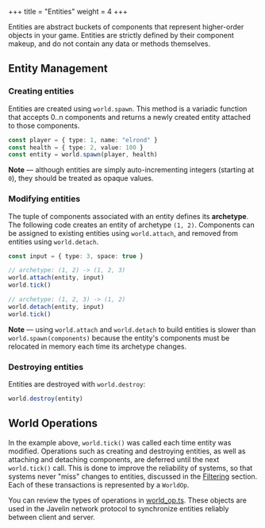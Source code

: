 +++
title = "Entities"
weight = 4
+++

Entities are abstract buckets of components that represent higher-order objects in your game. Entities are strictly defined by their component makeup, and do not contain any data or methods themselves.

## Entity Management

### Creating entities

Entities are created using `world.spawn`. This method is a variadic function that accepts 0..n components and returns a newly created entity attached to those components.

```typescript
const player = { type: 1, name: "elrond" }
const health = { type: 2, value: 100 }
const entity = world.spawn(player, health)
```

<aside>
  <p>
    <strong>Note</strong> — although entities are simply auto-incrementing integers (starting at <code>0</code>), they should be treated as opaque values.
  </p>
</aside>

### Modifying entities

The tuple of components associated with an entity defines its **archetype**. The following code creates an entity of archetype `(1, 2)`. Components can be assigned to existing entities using `world.attach`, and removed from entities using `world.detach`.

```typescript
const input = { type: 3, space: true }

// archetype: (1, 2) -> (1, 2, 3)
world.attach(entity, input)
world.tick()

// archetype: (1, 2, 3) -> (1, 2)
world.detach(entity, input)
world.tick()
```

<aside>
  <p>
    <strong>Note</strong> — using <code>world.attach</code> and <code>world.detach</code> to build entities is slower than <code>world.spawn(components)</code> because the entity's components must be relocated in memory each time its archetype changes.
  </p>
</aside>

### Destroying entities

Entities are destroyed with `world.destroy`:

```typescript
world.destroy(entity)
```

## World Operations

In the example above, `world.tick()` was called each time entity was modified. Operations such as creating and destroying entities, as well as attaching and detaching components, are deferred until the next `world.tick()` call. This is done to improve the reliability of systems, so that systems never "miss" changes to entities, discussed in the [Filtering](/ecs/filtering) section. Each of these transactions is represented by a `WorldOp`.

You can review the types of operations in [world_op.ts](https://github.com/3mcd/javelin/blob/master/packages/ecs/src/world_op.ts). These objects are used in the Javelin network protocol to synchronize entities reliably between client and server.
